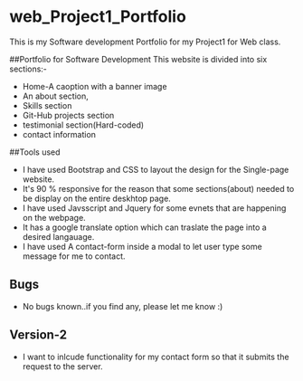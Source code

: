 # web_Project1_Portfolio
This is my Software development Portfolio for my Project1 for Web class.

##Portfolio for Software Development
This website is divided into six sections:-
* Home-A caoption with a banner image
* An about section,
* Skills section
* Git-Hub projects section
* testimonial section(Hard-coded)
* contact information 

##Tools used
* I have used Bootstrap and CSS to layout the design for the Single-page website. 
* It's 90 % responsive for the reason that some sections(about) needed to be display on the entire deskhtop page. 
* I have used Javsscript and Jquery for some evnets that are happening on the webpage.
* It has a google translate option which can traslate the page into a desired langauage.
* I have used A contact-form inside a modal to let user type some message for me to contact.

## Bugs
* No bugs known..if you find any, please let me know :)
## Version-2
* I want to inlcude functionality for my contact form so that it submits the request to the server.
